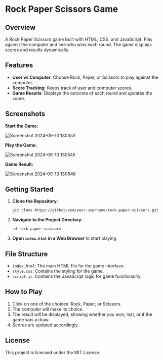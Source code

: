 # Rock Paper Scissors Game

## Overview

A Rock Paper Scissors game built with HTML, CSS, and JavaScript. Play against the computer and see who wins each round. The game displays scores and results dynamically.

## Features

- **User vs Computer**: Choose Rock, Paper, or Scissors to play against the computer.
- **Score Tracking**: Keeps track of user and computer scores.
- **Game Results**: Displays the outcome of each round and updates the score.

## Screenshots

**Start the  Game:**

![Screenshot 2024-09-13 130353](https://github.com/user-attachments/assets/36dea7c0-35d4-476c-a41c-3f07c6b1f7b9)

**Play the Game:**

![Screenshot 2024-09-13 130545](https://github.com/user-attachments/assets/880faf42-99f0-4d49-ac9a-c12efb6ab328)

**Game Result:**

![Screenshot 2024-09-13 130848](https://github.com/user-attachments/assets/3f556e8e-a3a5-4cb0-b7d2-749228e4198c)


## Getting Started

1. **Clone the Repository**:
    ```bash
    git clone https://github.com/your-username/rock-paper-scissors.git
    ```
2. **Navigate to the Project Directory**:
    ```bash
    cd rock-paper-scissors
    ```
3. **Open `index.html` in a Web Browser** to start playing.

## File Structure

- `index.html`: The main HTML file for the game interface.
- `style.css`: Contains the styling for the game.
- `script.js`: Contains the JavaScript logic for game functionality.

## How to Play

1. Click on one of the choices: Rock, Paper, or Scissors.
2. The computer will make its choice.
3. The result will be displayed, showing whether you won, lost, or if the game was a draw.
4. Scores are updated accordingly.

## License

This project is licensed under the MIT License.


